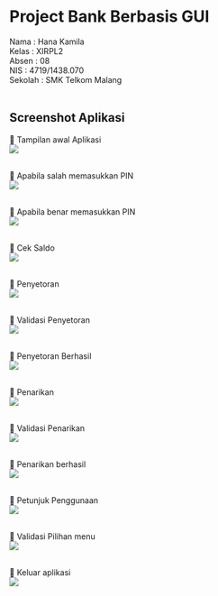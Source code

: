 # Project Bank Berbasis GUI
<p>Nama : Hana Kamila<br>
Kelas : XIRPL2<br>
Absen : 08<br>
NIS : 4719/1438.070<br>
Sekolah : SMK Telkom Malang<br><br>
</p>
<h2>Screenshot Aplikasi</h2>

 Tampilan awal Aplikasi<br>
<img src="https://github.com/hanakamila/PBO-Modul10-Bank-gui/blob/master/1.PNG"/><br><br>

 Apabila salah memasukkan PIN<br>
<img src="https://github.com/hanakamila/PBO-Modul10-Bank-gui/blob/master/2.PNG"/><br><br>

 Apabila benar memasukkan PIN<br>
<img src="https://github.com/hanakamila/PBO-Modul10-Bank-gui/blob/master/3.PNG"/><br><br>

 Cek Saldo<br>
<img src="https://github.com/hanakamila/PBO-Modul10-Bank-gui/blob/master/4.PNG"/><br><br>

 Penyetoran<br>
<img src="https://github.com/hanakamila/PBO-Modul10-Bank-gui/blob/master/5.PNG"/><br><br>

 Validasi Penyetoran<br>
<img src="https://github.com/hanakamila/PBO-Modul10-Bank-gui/blob/master/6.PNG"/><br><br>

 Penyetoran Berhasil<br>
<img src="https://github.com/hanakamila/PBO-Modul10-Bank-gui/blob/master/7.PNG"/><br><br>

 Penarikan<br>
<img src="https://github.com/hanakamila/PBO-Modul10-Bank-gui/blob/master/8.PNG"/><br><br>

 Validasi Penarikan<br>
<img src="https://github.com/hanakamila/PBO-Modul10-Bank-gui/blob/master/9.PNG"/><br><br>

 Penarikan berhasil<br>
<img src="https://github.com/hanakamila/PBO-Modul10-Bank-gui/blob/master/10.PNG"/><br><br>

 Petunjuk Penggunaan<br>
<img src="https://github.com/hanakamila/PBO-Modul10-Bank-gui/blob/master/11.PNG"/><br><br>

 Validasi Pilihan menu<br>
<img src="https://github.com/hanakamila/PBO-Modul10-Bank-gui/blob/master/12.PNG"/><br><br>

 Keluar aplikasi<br>
<img src="https://github.com/hanakamila/PBO-Modul10-Bank-gui/blob/master/13.PNG"/><br><br>
